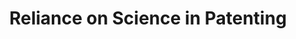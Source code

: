 ---
layout: default
api_or_bulk_downloads: Bulk
citation: 'Marx, Matt and Aaron Fuegi, "Reliance on Science: Worldwide Front-Page
  Patent Citations to Scientific Articles"'
code: https://github.com/mattmarx/reliance_on_science
cost: None
description: 'We introduce an open-access dataset of references from the front pages
  of patents granted worldwide to scientific papers published since 1800. Each patent-paper
  linkage is assigned a confidence score, which is characterized in a random sample
  by false negatives versus false positives. All matches are available for download
  at http://relianceonscience.org. We outline several avenues for strategy research
  enabled by these new data. This contains citations from the front pages of worldwide
  patents to articles in the Microsoft Academic Graph (MAG) from 1800-2020. '
documentation: https://zenodo.org/record/4235193#.X6Fgb5CSm38
doi: https://doi.org/10.5281/zenodo.3575146
error_metrics: 'Yes'
location: https://zenodo.org/record/3575146#.XfQZMWRKiUk
record_creation_timestamp: 11/16/2020 17:20:46
shortname: rons
tags: '[citations to scholarly literature, front-page citation, error metrics]'
terms_of_use: Open Data Commons Attribution License v1.0
timeframe: 1834-2019
title: Reliance on Science in Patenting
uuid: 53f2e34b-8088-42a3-a763-f471c26b5ac6
versioning: 'Yes'
---